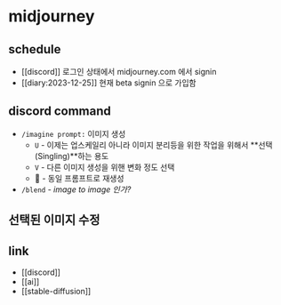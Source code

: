 # midjourney

## schedule
- [[discord]] 로그인 상태에서 midjourney.com 에서 signin
- [[diary:2023-12-25]] 현재 beta signin 으로 가입함

## discord command
- `/imagine prompt:` 이미지 생성
  - `U` - 이제는 업스케일리 아니라 이미지 분리등을 위한 작업을 위해서 **선택(Singling)**하는 용도
  - `V` - 다른 이미지 생성을 위핸 변화 정도 선택
  - 🔄 -  동일 프롬프트로 재생성
- `/blend` - *image to image 인가?*

## 선택된 이미지 수정


## link
- [[discord]]
- [[ai]]
- [[stable-diffusion]]
